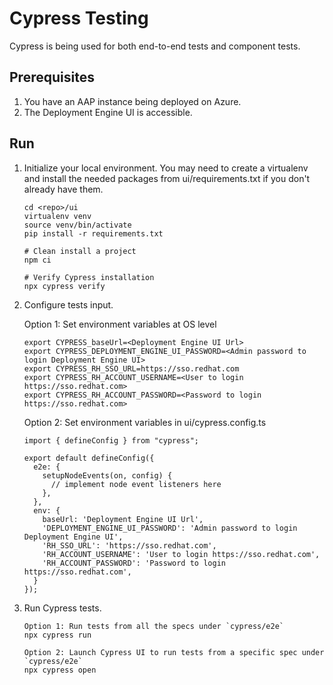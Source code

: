 # Cypress Testing

Cypress is being used for both end-to-end tests and component tests.

## Prerequisites

1. You have an AAP instance being deployed on Azure.
2. The Deployment Engine UI is accessible.

## Run

1. Initialize your local environment.
   You may need to create a virtualenv and install the needed packages from ui/requirements.txt if you don't already have them.

    ```shell
    cd <repo>/ui
    virtualenv venv
    source venv/bin/activate
    pip install -r requirements.txt

    # Clean install a project
    npm ci

    # Verify Cypress installation
    npx cypress verify
    ```

2. Configure tests input.

   Option 1: Set environment variables at OS level
   ```shell
   export CYPRESS_baseUrl=<Deployment Engine UI Url>
   export CYPRESS_DEPLOYMENT_ENGINE_UI_PASSWORD=<Admin password to login Deployment Engine UI>
   export CYPRESS_RH_SSO_URL=https://sso.redhat.com
   export CYPRESS_RH_ACCOUNT_USERNAME=<User to login https://sso.redhat.com>
   export CYPRESS_RH_ACCOUNT_PASSWORD=<Password to login https://sso.redhat.com>
   ```
   Option 2: Set environment variables in ui/cypress.config.ts
   ```shell
   import { defineConfig } from "cypress";

   export default defineConfig({
     e2e: {
       setupNodeEvents(on, config) {
         // implement node event listeners here
       },
     },
     env: {
       baseUrl: 'Deployment Engine UI Url',
       'DEPLOYMENT_ENGINE_UI_PASSWORD': 'Admin password to login Deployment Engine UI',
       'RH_SSO_URL': 'https://sso.redhat.com',
       'RH_ACCOUNT_USERNAME': 'User to login https://sso.redhat.com',
       'RH_ACCOUNT_PASSWORD': 'Password to login https://sso.redhat.com',
     }
   });
   ```

3. Run Cypress tests.

   ```shell
   Option 1: Run tests from all the specs under `cypress/e2e`
   npx cypress run

   Option 2: Launch Cypress UI to run tests from a specific spec under `cypress/e2e`
   npx cypress open
   ```
